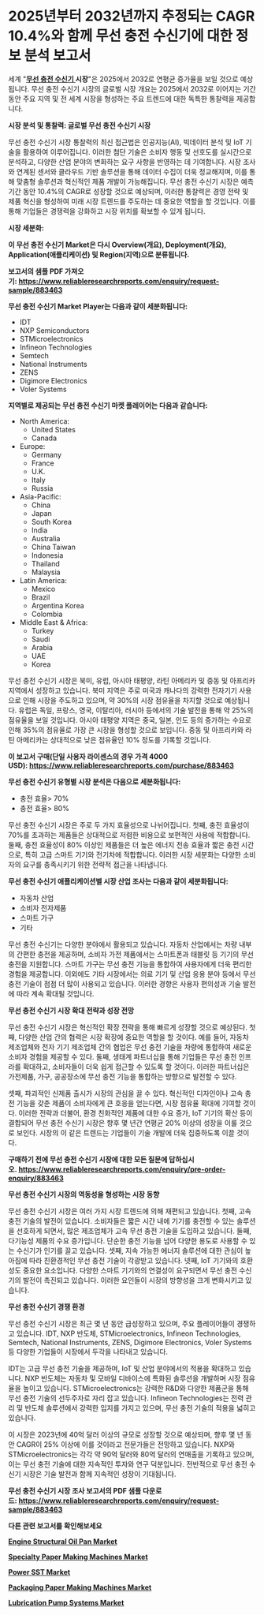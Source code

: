 <p><h1>2025년부터 2032년까지 추정되는 CAGR 10.4%와 함께 무선 충전 수신기에 대한 정보 분석 보고서</h1></p><p>세계 "<strong><a href="https://www.reliableresearchreports.com/wireless-charging-receivers-r883463?utm_campaign=105&utm_medium=8&utm_source=Github&utm_content=ia&utm_term=12042025&utm_id=wireless-charging-receivers">무선 충전 수신기&nbsp;</a></strong><strong>시장</strong>"은 2025에서 2032로 연평균 증가율을 보일 것으로 예상됩니다. 무선 충전 수신기 시장의 글로벌 시장 개요는 2025에서 2032로 이어지는 기간 동안 주요 지역 및 전 세계 시장을 형성하는 주요 트렌드에 대한 독특한 통찰력을 제공합니다.</p>
<p><strong>시장 분석 및 통찰력: 글로벌 무선 충전 수신기 시장</strong></p>
<p><p>무선 충전 수신기 시장 통찰력의 최신 접근법은 인공지능(AI), 빅데이터 분석 및 IoT 기술을 활용하여 이루어집니다. 이러한 첨단 기술은 소비자 행동 및 선호도를 실시간으로 분석하고, 다양한 산업 분야의 변화하는 요구 사항을 반영하는 데 기여합니다. 시장 조사와 연계된 센서와 클라우드 기반 솔루션을 통해 데이터 수집이 더욱 정교해지며, 이를 통해 맞춤형 솔루션과 혁신적인 제품 개발이 가능해집니다. 무선 충전 수신기 시장은 예측 기간 동안 10.4%의 CAGR로 성장할 것으로 예상되며, 이러한 통찰력은 경영 전략 및 제품 혁신을 형성하여 미래 시장 트렌드를 주도하는 데 중요한 역할을 할 것입니다. 이를 통해 기업들은 경쟁력을 강화하고 시장 위치를 확보할 수 있게 됩니다.</p><a href="%7CAUTHORITHY_DOMAIN_URL%7C?utm_campaign=105&utm_medium=8&utm_source=Github&utm_content=ia&utm_term=12042025&utm_id=wireless-charging-receivers"></a></p>
<p><strong>시장 세분화:</strong></p>
<p><strong>이 무선 충전 수신기 Market은 다시 Overview(개요), Deployment(개요), Application(애플리케이션) 및 Region(지역)으로 분류됩니다.</strong></p>
<p><strong>보고서의 샘플 PDF 가져오기:&nbsp;<a href="https://www.reliableresearchreports.com/enquiry/request-sample/883463?utm_campaign=105&utm_medium=8&utm_source=Github&utm_content=ia&utm_term=12042025&utm_id=wireless-charging-receivers">https://www.reliableresearchreports.com/enquiry/request-sample/883463</a></strong><strong></strong></p>
<p><strong>무선 충전 수신기 Market Player는 다음과 같이 세분화됩니다:</strong></p>
<p><ul><li>IDT</li><li>NXP Semiconductors</li><li>STMicroelectronics</li><li>Infineon Technologies</li><li>Semtech</li><li>National Instruments</li><li>ZENS</li><li>Digimore Electronics</li><li>Voler Systems</li></ul></p>
<p><strong>지역별로 제공되는 무선 충전 수신기 마켓 플레이어는 다음과 같습니다:</strong></p>
<p><ul>
    <li>
        North America:
        <ul>
            <li>United States</li>
            <li>Canada</li>
        </ul>
    </li>
    <li>
        Europe:
        <ul>
            <li>Germany</li>
            <li>France</li>
            <li>U.K.</li>
            <li>Italy</li>
            <li>Russia</li>
        </ul>
    </li>
    <li>
        Asia-Pacific:
        <ul>
            <li>China</li>
            <li>Japan</li>
            <li>South Korea</li>
            <li>India</li>
            <li>Australia</li>
            <li>China Taiwan</li>
            <li>Indonesia</li>
            <li>Thailand</li>
            <li>Malaysia</li>
        </ul>
    </li>
    <li>
        Latin America:
        <ul>
            <li>Mexico</li>
            <li>Brazil</li>
            <li>Argentina Korea</li>
            <li>Colombia</li>
        </ul>
    </li>
    <li>
        Middle East & Africa:
        <ul>
            <li>Turkey</li>
            <li>Saudi</li>
            <li>Arabia</li>
            <li>UAE</li>
            <li>Korea</li>
        </ul>
    </li>
    </ul></p>
<p><p>무선 충전 수신기 시장은 북미, 유럽, 아시아 태평양, 라틴 아메리카 및 중동 및 아프리카 지역에서 성장하고 있습니다. 북미 지역은 주로 미국과 캐나다의 강력한 전자기기 사용으로 인해 시장을 주도하고 있으며, 약 30%의 시장 점유율을 차지할 것으로 예상됩니다. 유럽은 독일, 프랑스, 영국, 이탈리아, 러시아 등에서의 기술 발전을 통해 약 25%의 점유율을 보일 것입니다. 아시아 태평양 지역은 중국, 일본, 인도 등의 증가하는 수요로 인해 35%의 점유율로 가장 큰 시장을 형성할 것으로 보입니다. 중동 및 아프리카와 라틴 아메리카는 상대적으로 낮은 점유율인 10% 정도를 기록할 것입니다.</p></p>
<p><strong>이 보고서 구매(단일 사용자 라이센스의 경우 가격 4000 USD):&nbsp;<a href="https://www.reliableresearchreports.com/purchase/883463?utm_campaign=105&utm_medium=8&utm_source=Github&utm_content=ia&utm_term=12042025&utm_id=wireless-charging-receivers">https://www.reliableresearchreports.com/purchase/883463</a></strong></p>
<p><strong>무선 충전 수신기 유형별 시장 분석은 다음으로 세분화됩니다:</strong></p>
<p><ul><li>충전 효율> 70%</li><li>충전 효율> 80%</li></ul></p>
<p><p>무선 충전 수신기 시장은 주로 두 가지 효율성으로 나뉘어집니다. 첫째, 충전 효율성이 70%를 초과하는 제품들은 상대적으로 저렴한 비용으로 보편적인 사용에 적합합니다. 둘째, 충전 효율성이 80% 이상인 제품들은 더 높은 에너지 전송 효율과 짧은 충전 시간으로, 특히 고급 스마트 기기와 전기차에 적합합니다. 이러한 시장 세분화는 다양한 소비자의 요구를 충족시키기 위한 전략적 접근을 나타냅니다.</p></p>
<p><strong>무선 충전 수신기 애플리케이션별 시장 산업 조사는 다음과 같이 세분화됩니다:</strong></p>
<p><ul><li>자동차 산업</li><li>소비자 전자제품</li><li>스마트 가구</li><li>기타</li></ul></p>
<p><p>무선 충전 수신기는 다양한 분야에서 활용되고 있습니다. 자동차 산업에서는 차량 내부의 간편한 충전을 제공하며, 소비자 가전 제품에서는 스마트폰과 태블릿 등 기기의 무선 충전을 지원합니다. 스마트 가구는 무선 충전 기능을 통합하여 사용자에게 더욱 편리한 경험을 제공합니다. 이외에도 기타 시장에서는 의료 기기 및 산업 응용 분야 등에서 무선 충전 기술이 점점 더 많이 사용되고 있습니다. 이러한 경향은 사용자 편의성과 기술 발전에 따라 계속 확대될 것입니다.</p></p>
<p><strong>무선 충전 수신기 시장 확대 전략과 성장 전망</strong></p>
<p><p>무선 충전 수신기 시장은 혁신적인 확장 전략을 통해 빠르게 성장할 것으로 예상된다. 첫째, 다양한 산업 간의 협력은 시장 확장에 중요한 역할을 할 것이다. 예를 들어, 자동차 제조업체와 전자 기기 제조업체 간의 협업은 무선 충전 기술을 차량에 통합하여 새로운 소비자 경험을 제공할 수 있다. 둘째, 생태계 파트너십을 통해 기업들은 무선 충전 인프라를 확대하고, 소비자들이 더욱 쉽게 접근할 수 있도록 할 것이다. 이러한 파트너십은 가전제품, 가구, 공공장소에 무선 충전 기능을 통합하는 방향으로 발전할 수 있다.</p><p>셋째, 파괴적인 신제품 출시가 시장의 관심을 끌 수 있다. 혁신적인 디자인이나 고속 충전 기능을 갖춘 제품이 소비자에게 큰 호응을 얻는다면, 시장 점유율 확대에 기여할 것이다. 이러한 전략과 더불어, 환경 친화적인 제품에 대한 수요 증가, IoT 기기의 확산 등이 결합되어 무선 충전 수신기 시장은 향후 몇 년간 연평균 20% 이상의 성장을 이룰 것으로 보인다. 시장의 이 같은 트렌드는 기업들이 기술 개발에 더욱 집중하도록 이끌 것이다.</p></p>
<p><strong>구매하기 전에 무선 충전 수신기 시장에 대한 모든 질문에 답하십시오.&nbsp;<a href="https://www.reliableresearchreports.com/enquiry/pre-order-enquiry/883463?utm_campaign=105&utm_medium=8&utm_source=Github&utm_content=ia&utm_term=12042025&utm_id=wireless-charging-receivers">https://www.reliableresearchreports.com/enquiry/pre-order-enquiry/883463</a></strong><strong></strong></p>
<p><strong>무선 충전 수신기 시장의 역동성을 형성하는 시장 동향</strong></p>
<p><p>무선 충전 수신기 시장은 여러 가지 시장 트렌드에 의해 재편되고 있습니다. 첫째, 고속 충전 기술의 발전이 있습니다. 소비자들은 짧은 시간 내에 기기를 충전할 수 있는 솔루션을 선호하게 되면서, 많은 제조업체가 고속 무선 충전 기술을 도입하고 있습니다. 둘째, 다기능성 제품의 수요 증가입니다. 단순한 충전 기능을 넘어 다양한 용도로 사용할 수 있는 수신기가 인기를 끌고 있습니다. 셋째, 지속 가능한 에너지 솔루션에 대한 관심이 높아짐에 따라 친환경적인 무선 충전 기술이 각광받고 있습니다. 넷째, IoT 기기와의 호환성도 중요한 요소입니다. 다양한 스마트 기기와의 연결성이 요구되면서 무선 충전 수신기의 발전이 촉진되고 있습니다. 이러한 요인들이 시장의 방향성을 크게 변화시키고 있습니다.</p></p>
<p><strong>무선 충전 수신기 경쟁 환경</strong></p>
<p><p>무선 충전 수신기 시장은 최근 몇 년 동안 급성장하고 있으며, 주요 플레이어들이 경쟁하고 있습니다. IDT, NXP 반도체, STMicroelectronics, Infineon Technologies, Semtech, National Instruments, ZENS, Digimore Electronics, Voler Systems 등 다양한 기업들이 시장에서 두각을 나타내고 있습니다.</p><p>IDT는 고급 무선 충전 기술을 제공하며, IoT 및 산업 분야에서의 적용을 확대하고 있습니다. NXP 반도체는 자동차 및 모바일 디바이스에 특화된 솔루션을 개발하며 시장 점유율을 높이고 있습니다. STMicroelectronics는 강력한 R&D와 다양한 제품군을 통해 무선 충전 기술의 선두주자로 자리 잡고 있습니다. Infineon Technologies는 전력 관리 및 반도체 솔루션에서 강력한 입지를 가지고 있으며, 무선 충전 기술의 적용을 넓히고 있습니다.</p><p>이 시장은 2023년에 40억 달러 이상의 규모로 성장할 것으로 예상되며, 향후 몇 년 동안 CAGR이 25% 이상에 이를 것이라고 전문가들은 전망하고 있습니다. NXP와 STMicroelectronics는 각각 약 90억 달러와 80억 달러의 연매출을 기록하고 있으며, 이는 무선 충전 기술에 대한 지속적인 투자와 연구 덕분입니다. 전반적으로 무선 충전 수신기 시장은 기술 발전과 함께 지속적인 성장이 기대됩니다.</p></p>
<p><strong>무선 충전 수신기 시장 조사 보고서의 PDF 샘플 다운로드:&nbsp;<a href="https://www.reliableresearchreports.com/enquiry/request-sample/883463?utm_campaign=105&utm_medium=8&utm_source=Github&utm_content=ia&utm_term=12042025&utm_id=wireless-charging-receivers">https://www.reliableresearchreports.com/enquiry/request-sample/883463</a></strong></p>
<p><strong></strong></p>
<p><strong></strong></p>
<p><strong></strong></p>
<p><strong></strong></p>
<p><strong>다른 관련 보고서를 확인해보세요</strong></p>
<p><strong><p><a href="https://github.com/molayrabeta/Market-Research-Report-List-1/blob/main/engine-structural-oil-pan-market.md?utm_campaign=105&utm_medium=8&utm_source=Github&utm_content=ia&utm_term=12042025&utm_id=wireless-charging-receivers">Engine Structural Oil Pan Market</a></p><p><a href="https://github.com/koopalujale2/Market-Research-Report-List-1/blob/main/specialty-paper-making-machines-market.md?utm_campaign=105&utm_medium=8&utm_source=Github&utm_content=ia&utm_term=12042025&utm_id=wireless-charging-receivers">Specialty Paper Making Machines Market</a></p><p><a href="https://github.com/rembaentin6f/Market-Research-Report-List-1/blob/main/power-sst-market.md?utm_campaign=105&utm_medium=8&utm_source=Github&utm_content=ia&utm_term=12042025&utm_id=wireless-charging-receivers">Power SST Market</a></p><p><a href="https://github.com/dukawashviro/Market-Research-Report-List-1/blob/main/packaging-paper-making-machines-market.md?utm_campaign=105&utm_medium=8&utm_source=Github&utm_content=ia&utm_term=12042025&utm_id=wireless-charging-receivers">Packaging Paper Making Machines Market</a></p><p><a href="https://github.com/timayuethem/Market-Research-Report-List-1/blob/main/lubrication-pump-systems-market.md?utm_campaign=105&utm_medium=8&utm_source=Github&utm_content=ia&utm_term=12042025&utm_id=wireless-charging-receivers">Lubrication Pump Systems Market</a></p></strong></p>